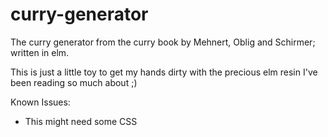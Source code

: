 # curry-generator
The curry generator from the curry book by Mehnert, Oblig and Schirmer; written in elm.

This is just a little toy to get my hands dirty with the precious elm resin I've been reading so much about ;)

Known Issues:
  - This might need some CSS
